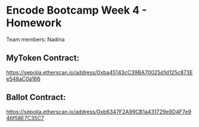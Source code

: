 # Encode Bootcamp Week 4 - Homework

Team members: Nadina

## MyToken Contract:
https://sepolia.etherscan.io/address/0xba45143cC39BA70025d1d125c873Ee548aC0a166

## Ballot Contract:
https://sepolia.etherscan.io/address/0xb6347F2A99CB1a431729e9D4F7e946f58E7C35C7

